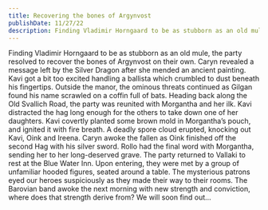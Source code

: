 ```yaml
---
title: Recovering the bones of Argynvost
publishDate: 11/27/22
description: Finding Vladimir Horngaard to be as stubborn as an old mule, the party resolved to recover the bones of Argynvost on their own...
---
```


Finding Vladimir Horngaard to be as stubborn as an old mule, the party resolved to recover the bones of Argynvost on their own. Caryn revealed a message left by the Silver Dragon after she mended an ancient painting. Kavi got a bit too excited handling a ballista which crumbled to dust beneath his fingertips. Outside the manor, the ominous threats continued as Gilgan found his name scrawled on a coffin full of bats. Heading back along the Old Svallich Road, the party was reunited with Morgantha and her ilk. Kavi distracted the hag long enough for the others to take down one of her daughters. Kavi covertly planted some brown mold in Morgantha’s pouch, and ignited it with fire breath. A deadly spore cloud erupted, knocking out Kavi, Oink and Ireena. Caryn awoke the fallen as Oink finished off the second Hag with his silver sword. Rollo had the final word with Morgantha, sending her to her long-deserved grave. The party returned to Vallaki to rest at the Blue Water Inn. Upon entering, they were met by a group of unfamiliar hooded figures, seated around a table. The mysterious patrons eyed our heroes suspiciously as they made their way to their rooms. The Barovian band awoke the next morning with new strength and conviction, where does that strength derive from? We will soon find out…
